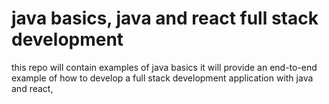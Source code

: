 # java basics, java and react full stack development
this repo will contain examples of java basics 
it will provide an end-to-end example of how to develop a full stack development application with java and react,

